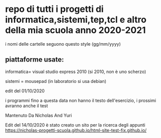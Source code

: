 # repo di tutti i progetti di informatica,sistemi,tep,tcl e altro della mia scuola anno 2020-2021

i nomi delle cartelle seguono questo style (gg/mm/yyyy)


## piattaforme usate:
informatica= visual studio express 2010 (si 2010, non è uno scherzo)


sistemi = mousepad (in laboratorio si usa debian)


edit del 01/10/2020

i programmi fino  a questa data non hanno il testo dell'esercizio, i prossimi avranno anche il test









Mantenuto Da Nicholas  And Yuri




Edit del 14/10/2020 
è stato creato un sito per la ricerca degli appunti https://nicholas-progetti-scuola.github.io/html-site-test-fix.github.io/
